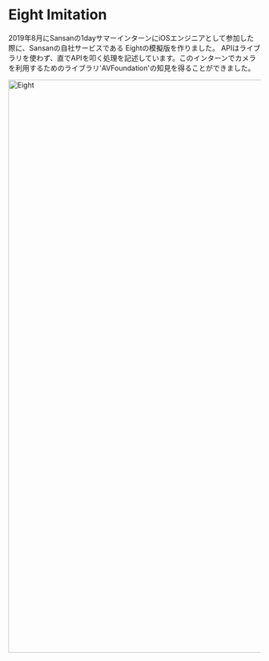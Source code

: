 # Eight Imitation  
2019年8月にSansanの1dayサマーインターンにiOSエンジニアとして参加した際に、Sansanの自社サービスである Eightの模擬版を作りました。 
APIはライブラリを使わず、直でAPIを叩く処理を記述しています。このインターンでカメラを利用するためのライブラリ'AVFoundation'の知見を得ることができました。  

<img width="1144" alt="Eight" src="https://user-images.githubusercontent.com/41050625/69933722-0d4e0400-1513-11ea-85ef-de5ec67b2d0e.png">
